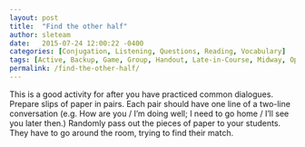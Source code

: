 ```yaml
---
layout: post
title:  "Find the other half"
author: sleteam
date:   2015-07-24 12:00:22 -0400
categories: [Conjugation, Listening, Questions, Reading, Vocabulary]
tags: [Active, Backup, Game, Group, Handout, Late-in-Course, Midway, Opening-Activity, Partner, Quick, Review, Roleplay]
permalink: /find-the-other-half/
---
```

This is a good activity for after you have practiced common dialogues. Prepare slips of paper in pairs. Each pair should have one line of a two-line conversation (e.g. How are you / I’m doing well; I need to go home / I’ll see you later then.) Randomly pass out the pieces of paper to your students. They have to go around the room, trying to find their match.